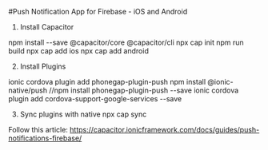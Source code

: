 #Push Notification App for Firebase - iOS and Android

1) Install Capacitor

npm install --save @capacitor/core @capacitor/cli
npx cap init
npm run build
npx cap add ios
npx cap add android

2) Install Plugins

ionic cordova plugin add phonegap-plugin-push
npm install @ionic-native/push
//npm install phonegap-plugin-push --save
ionic cordova plugin add cordova-support-google-services --save


3) Sync plugins with native
npx cap sync

Follow this article:
https://capacitor.ionicframework.com/docs/guides/push-notifications-firebase/
